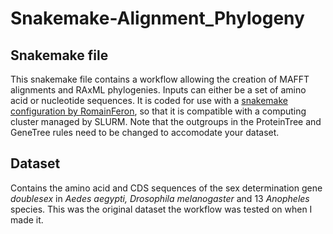 # Snakemake-Alignment_Phylogeny

## Snakemake file
This snakemake file contains a workflow allowing the creation of MAFFT alignments and RAxML phylogenies. Inputs can either be a set of amino acid or nucleotide sequences.
It is coded for use with a [snakemake configuration by RomainFeron](https://github.com/RomainFeron/snakemake-slurm), so that it is compatible with a computing cluster managed by SLURM. Note that the outgroups in the ProteinTree and GeneTree rules need to be changed to accomodate your dataset.


## Dataset
Contains the amino acid  and CDS sequences of the sex determination gene _doublesex_ in _Aedes aegypti, Drosophila melanogaster_ and 13 _Anopheles_ species. This was the original dataset the workflow was tested on when I made it.
